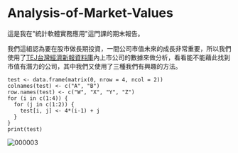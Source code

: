 # Analysis-of-Market-Values
這是我在"統計軟體實務應用"這門課的期末報告。

我們這組認為要在股市做長期投資，一間公司市值未來的成長非常重要，所以我們使用了[TEJ台灣經濟新報資料庫](http://schplus.tej.com.tw/)內上市公司的數據來做分析，看看能不能藉此找到市值有潛力的公司，其中我們又使用了三種我們有興趣的方法。

```{r}
test <- data.frame(matrix(0, nrow = 4, ncol = 2))
colnames(test) <- c("A", "B")
row.names(test) <- c("W", "X", "Y", "Z")
for (i in c(1:4)) {
  for (j in c(1:2)) {
    test[i, j] <- 4*(i-1) + j
  }
}
print(test)
```
![000003](https://user-images.githubusercontent.com/108454425/177565882-a7856c53-ca3d-4817-b65c-563b6fe6bffe.png)
